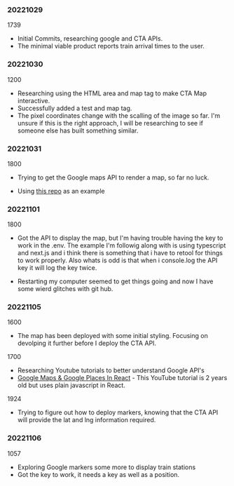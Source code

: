 ### 20221029

  1739 

  * Initial Commits, researching google and CTA APIs. 
  * The minimal viable product reports train arrival times to the user. 

### 20221030

  1200 

  * Researching using the HTML area and map tag to make CTA Map interactive. 
  * Successfully added a test and map tag. 
  * The pixel coordinates change with the scalling of the image so far. I'm unsure if this is the right approach, I will be researching to see if someone else has built something similar. 


### 20221031

  1800

  * Trying to get the Google maps API to render a map, so far no luck. 

  * Using [this repo](https://github.com/leighhalliday/google-maps-react-crash-course) as an example 

### 20221101

  1800 

  * Got the API to display the map, but I'm having trouble having the key to work in the .env. The example I'm followig along with is using typescript and next.js and i think there is something that i have to retool for things to work properly. Also whats is odd is that when i console.log the API key it will log the key twice.
 
  * Restarting my computer seemed to get things going and now I have some wierd glitches with git hub.

### 20221105
  
  1600 

  * The map has been deployed with some initial styling. Focusing on devolping it further before I deploy the CTA API. 

  1700 

  * Researching Youtube tutorials to better understand Google API's
  * [Google Maps & Google Places In React](https://www.youtube.com/watch?v=WZcxJGmLbSo) - This YouTube tutorial is 2 years old but uses plain javascript in React. 

  1924 

  * Trying to figure out how to deploy markers, knowing that the CTA API will provide the lat and lng information required. 

### 20221106

  1057

  * Exploring Google markers some more to display train stations 
  * Got the key to work, it needs a key as well as a position. 
  